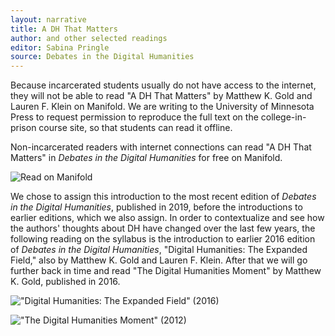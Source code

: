 ```yaml
---
layout: narrative
title: A DH That Matters
author: and other selected readings
editor: Sabina Pringle
source: Debates in the Digital Humanities
---
```


Because incarcerated students usually do not have access to the internet, they will not be able to read "A DH That Matters" by Matthew K. Gold and Lauren F. Klein on Manifold. We are writing to the University of Minnesota Press to request permission to reproduce the full text on the college-in-prison course site, so that students can read it offline.

Non-incarcerated readers with internet connections can read "A DH That Matters" in *Debates in the Digital Humanities* for free on Manifold.

![Read on Manifold](https://dhdebates.gc.cuny.edu/read/untitled-f2acf72c-a469-49d8-be35-67f9ac1e3a60/section/0cd11777-7d1b-4f2c-8fdf-4704e827c2c2#intro)   

We chose to assign this introduction to the most recent edition of *Debates in the Digital Humanities*, published in 2019, before the introductions to earlier editions, which we also assign. In order to contextualize and see how the authors' thoughts about DH have changed over the last few years, the following reading on the syllabus is the introduction to earlier 2016 edition of *Debates in the Digital Humanities*, "Digital Humanities: The Expanded Field," also by Matthew K. Gold and Lauren F. Klein. After that we will go further back in time and read "The Digital Humanities Moment" by Matthew K. Gold, published in 2016.

!["Digital Humanities: The Expanded Field" (2016)](https://dhdebates.gc.cuny.edu/read/untitled/section/14b686b2-bdda-417f-b603-96ae8fbbfd0f#intro)

!["The Digital Humanities Moment" (2012)](https://dhdebates.gc.cuny.edu/read/untitled-88c11800-9446-469b-a3be-3fdb36bfbd1e/section/fcd2121c-0507-441b-8a01-dc35b8baeec6#intro)
